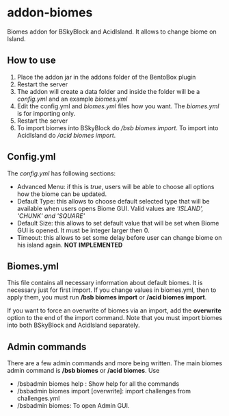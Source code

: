 # addon-biomes
Biomes addon for BSkyBlock and AcidIsland. It allows to change biome on Island.

## How to use

1. Place the addon jar in the addons folder of the BentoBox plugin
2. Restart the server
3. The addon will create a data folder and inside the folder will be a *config.yml* and an example *biomes.yml*
4. Edit the config.yml and *biomes.yml* files how you want. The *biomes.yml* is for importing only.
5. Restart the server
6. To import biomes into BSkyBlock do */bsb biomes import*. To import into AcidIsland do */acid biomes import*.

## Config.yml

The *config.yml* has following sections:

* Advanced Menu: if this is *true*, users will be able to choose all options how the biome can be updated.
* Default Type: this allows to choose default selected type that will be available when users opens Biome GUI.
	Valid values are *'ISLAND', 'CHUNK' and 'SQUARE'*
* Default Size: this allows to set default value that will be set when Biome GUI is opened. It must be integer larger then 0.
* Timeout: this allows to set some delay before user can change biome on his island again. **NOT IMPLEMENTED**

## Biomes.yml

This file contains all necessary information about default biomes. It is necessary just for first import. 
If you change values in biomes.yml, then to apply them, you must run **/bsb biomes import** or **/acid biomes import**.

If you want to force an overwrite of biomes via an import, add the **overwrite** option to the end of the import command.
Note that you must import biomes into both BSkyBlock and AcidIsland separately.

## Admin commands

There are a few admin commands and more being written. The main biomes admin command is **/bsb biomes** or **/acid biomes**. Use 

* /bsbadmin biomes help : Show help for all the commands
* /bsbadmin biomes import [overwrite]: import challenges from challenges.yml
* /bsbadmin biomes: To open Admin GUI. 

